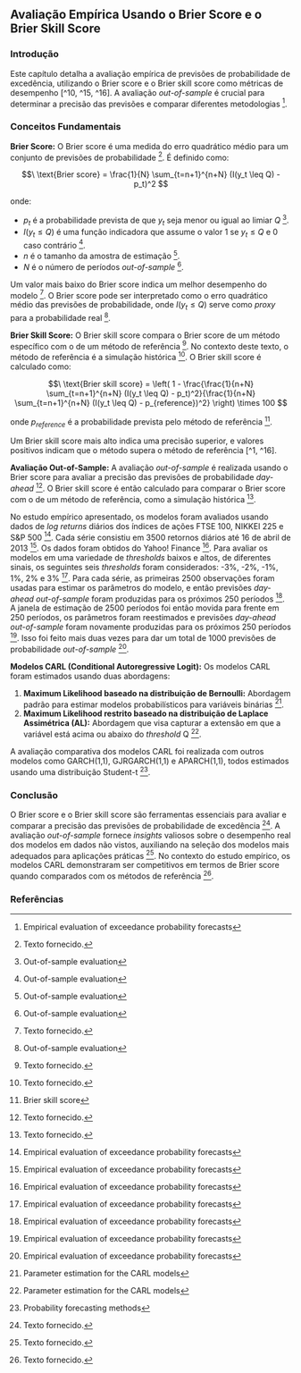 ## Avaliação Empírica Usando o Brier Score e o Brier Skill Score

### Introdução
Este capítulo detalha a avaliação empírica de previsões de probabilidade de excedência, utilizando o Brier score e o Brier skill score como métricas de desempenho [^10, ^15, ^16]. A avaliação *out-of-sample* é crucial para determinar a precisão das previsões e comparar diferentes metodologias [^10].

### Conceitos Fundamentais

**Brier Score:** O Brier score é uma medida do erro quadrático médio para um conjunto de previsões de probabilidade [^1]. É definido como:

$$\
\text{Brier score} = \frac{1}{N} \sum_{t=n+1}^{n+N} (I(y_t \leq Q) - p_t)^2
$$

onde:
- $p_t$ é a probabilidade prevista de que $y_t$ seja menor ou igual ao limiar $Q$ [^15].
- $I(y_t \leq Q)$ é uma função indicadora que assume o valor 1 se $y_t \leq Q$ e 0 caso contrário [^15].
- $n$ é o tamanho da amostra de estimação [^15].
- $N$ é o número de períodos *out-of-sample* [^15].

Um valor mais baixo do Brier score indica um melhor desempenho do modelo [^1]. O Brier score pode ser interpretado como o erro quadrático médio das previsões de probabilidade, onde $I(y_t \leq Q)$ serve como *proxy* para a probabilidade real [^15].

**Brier Skill Score:** O Brier skill score compara o Brier score de um método específico com o de um método de referência [^1]. No contexto deste texto, o método de referência é a simulação histórica [^1]. O Brier skill score é calculado como:

$$\
\text{Brier skill score} = \left( 1 - \frac{\frac{1}{n+N} \sum_{t=n+1}^{n+N} (I(y_t \leq Q) - p_t)^2}{\frac{1}{n+N} \sum_{t=n+1}^{n+N} (I(y_t \leq Q) - p_{reference})^2} \right) \times 100
$$

onde $p_{reference}$ é a probabilidade prevista pelo método de referência [^16].

Um Brier skill score mais alto indica uma precisão superior, e valores positivos indicam que o método supera o método de referência [^1, ^16].

**Avaliação Out-of-Sample:** A avaliação *out-of-sample* é realizada usando o Brier score para avaliar a precisão das previsões de probabilidade *day-ahead* [^1]. O Brier skill score é então calculado para comparar o Brier score com o de um método de referência, como a simulação histórica [^1].

No estudo empírico apresentado, os modelos foram avaliados usando dados de *log returns* diários dos índices de ações FTSE 100, NIKKEI 225 e S&P 500 [^10]. Cada série consistiu em 3500 retornos diários até 16 de abril de 2013 [^10]. Os dados foram obtidos do Yahoo! Finance [^10]. Para avaliar os modelos em uma variedade de *thresholds* baixos e altos, de diferentes sinais, os seguintes seis *thresholds* foram considerados: -3%, -2%, -1%, 1%, 2% e 3% [^10]. Para cada série, as primeiras 2500 observações foram usadas para estimar os parâmetros do modelo, e então previsões *day-ahead out-of-sample* foram produzidas para os próximos 250 períodos [^10]. A janela de estimação de 2500 períodos foi então movida para frente em 250 períodos, os parâmetros foram reestimados e previsões *day-ahead out-of-sample* foram novamente produzidas para os próximos 250 períodos [^10]. Isso foi feito mais duas vezes para dar um total de 1000 previsões de probabilidade *out-of-sample* [^10].

**Modelos CARL (Conditional Autoregressive Logit):**
Os modelos CARL foram estimados usando duas abordagens:
1.  **Maximum Likelihood baseado na distribuição de Bernoulli:** Abordagem padrão para estimar modelos probabilísticos para variáveis binárias [^7].
2.  **Maximum Likelihood restrito baseado na distribuição de Laplace Assimétrica (AL):** Abordagem que visa capturar a extensão em que a variável está acima ou abaixo do *threshold* Q [^7].

A avaliação comparativa dos modelos CARL foi realizada com outros modelos como GARCH(1,1), GJRGARCH(1,1) e APARCH(1,1), todos estimados usando uma distribuição Student-t [^11].

### Conclusão

O Brier score e o Brier skill score são ferramentas essenciais para avaliar e comparar a precisão das previsões de probabilidade de excedência [^1]. A avaliação *out-of-sample* fornece *insights* valiosos sobre o desempenho real dos modelos em dados não vistos, auxiliando na seleção dos modelos mais adequados para aplicações práticas [^1]. No contexto do estudo empírico, os modelos CARL demonstraram ser competitivos em termos de Brier score quando comparados com os métodos de referência [^1].

### Referências
[^1]: Texto fornecido.
[^7]: Parameter estimation for the CARL models
[^10]: Empirical evaluation of exceedance probability forecasts
[^11]: Probability forecasting methods
[^15]: Out-of-sample evaluation
[^16]: Brier skill score

<!-- END -->